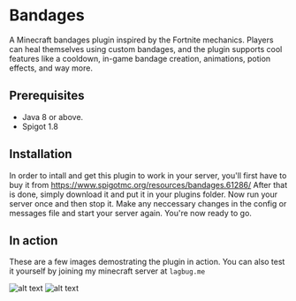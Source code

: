 # Bandages
A Minecraft bandages plugin inspired by the Fortnite mechanics. Players can heal themselves using custom bandages, and the plugin supports cool features like a cooldown, in-game bandage creation, animations, potion effects, and way more.

## Prerequisites
- Java 8 or above.
- Spigot 1.8

## Installation
In order to intall and get this plugin to work in your server, you'll first have to buy it from https://www.spigotmc.org/resources/bandages.61286/ After that is done, simply download it and put it in your plugins folder. Now run your server once and then stop it. Make any neccessary changes in the config or messages file and start your server again. You're now ready to go.

## In action
These are a few images demostrating the plugin in action. You can also test it yourself by joining my minecraft server at `lagbug.me`

![alt text](https://i.imgur.com/OlVxmD2.png)
![alt text](https://i.imgur.com/HFqSmUh.png)
